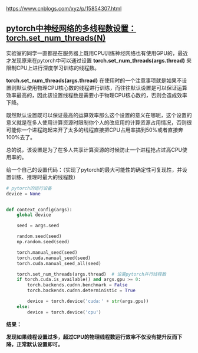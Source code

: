 https://www.cnblogs.com/xyz/p/15854307.html



## [pytorch中神经网络的多线程数设置：torch.set_num_threads(N)](https://www.cnblogs.com/xyz/p/15854307.html)

实验室的同学一直都是在服务器上既用CPU训练神经网络也有使用GPU的，最近才发现原来在pytorch中可以通过设置 **torch.set_num_threads(args.thread)** 来限制CPU上进行深度学习训练的线程数。

 

 

 

**torch.set_num_threads(args.thread)**  在使用时的一个注意事项就是如果不设置则默认使用物理CPU核心数的线程进行训练，而往往默认设置是可以保证运算效率最高的，因此该设置线程数是需要小于物理CPU核心数的，否则会造成效率下降。

 

既然默认设置既可以保证最高的运算效率那么这个设置的意义在哪呢，这个设置的意义就是在多人使用计算资源时限制你个人的改应用的计算资源占用情况，否则很可能你一个进程跑起来开了太多的线程直接把CPU占用率搞到50%或者直接奔100%去了。

 

总的说，该设置是为了在多人共享计算资源的时候防止一个进程抢占过高CPU使用率的。

 

 

 

给一个自己的设置代码：（实现了pytorch的最大可能性的确定性可复现性，并设置训练、推理时最大的线程数）



``` python
# pytorch的运行设备
device = None


def context_config(args):
    global device

    seed = args.seed

    random.seed(seed)
    np.random.seed(seed)

    torch.manual_seed(seed)
    torch.cuda.manual_seed(seed)
    torch.cuda.manual_seed_all(seed)

    torch.set_num_threads(args.thread)  # 设置pytorch并行线程数
    if torch.cuda.is_available() and args.gpu >= 0:
        torch.backends.cudnn.benchmark = False
        torch.backends.cudnn.deterministic = True

        device = torch.device('cuda:' + str(args.gpu))
    else:
        device = torch.device('cpu')
```



 

**结果：**

**发现如果线程设置过多，超过CPU的物理线程数运行效率不仅没有提升反而下降，正常默认设置即可。**